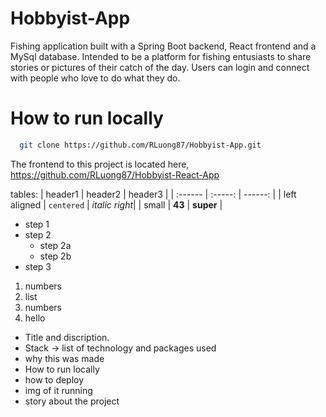 # Hobbyist-App
Fishing application built with a Spring Boot backend, React frontend and a MySql database. Intended to be a platform for fishing entusiasts to share stories or pictures of their catch of the day. Users can login and connect with people who love to do what they do.

# How to run locally

```bash
  git clone https://github.com/RLuong87/Hobbyist-App.git
```

The frontend to this project is located here, https://github.com/RLuong87/Hobbyist-React-App



tables:
| header1 | header2 | header3 |
| :------ | :-----: | ------: |
| left aligned | `centered` | *italic right*|
| small | __43__ | **super** |

* step 1
* step 2 
  * step 2a
  * step 2b
* step 3

1. numbers
1. list
1. numbers
  1. hello 

* Title and discription.  
* Stack -> list of technology and packages used
* why this was made  
* How to run locally
* how to deploy
* img of it running
* story about the project
